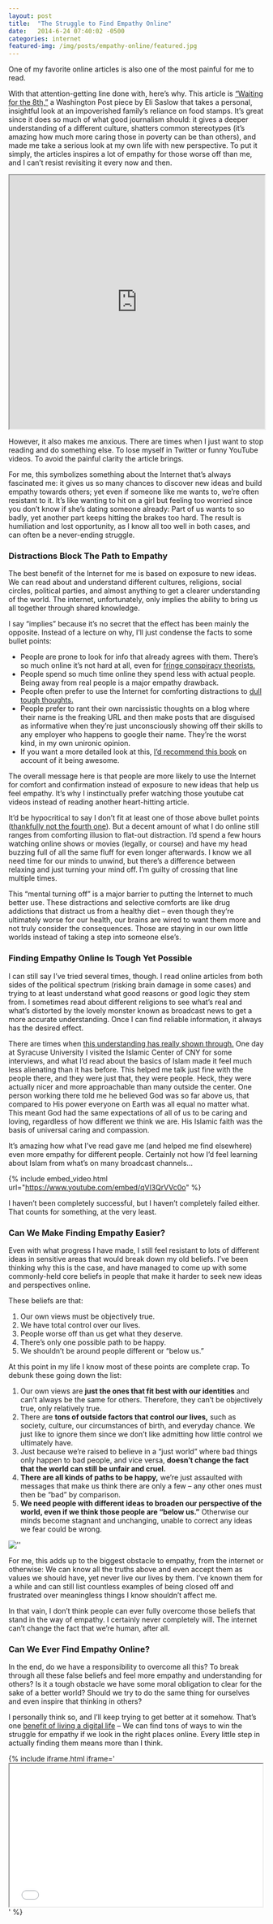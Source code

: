 ```yaml
---
layout: post
title:  "The Struggle to Find Empathy Online"
date:   2014-6-24 07:40:02 -0500
categories: internet
featured-img: /img/posts/empathy-online/featured.jpg
---
```


One of my favorite online articles is also one of the most painful for me to read. 

With that attention-getting line done with, here’s why. This article is [“Waiting for the 8th,”](http://www.washingtonpost.com/sf/national/2013/12/15/waiting-for-the-8th/) a Washington Post piece by Eli Saslow that takes a personal, insightful look at an impoverished family’s reliance on food stamps. It’s great since it does so much of what good journalism should: it gives a deeper understanding of a different culture, shatters common stereotypes (it’s amazing how much more caring those in poverty can be than others), and made me take a serious look at my own life with new perspective. To put it simply, the articles inspires a lot of empathy for those worse off than me, and I can’t resist revisiting it every now and then.

<iframe src="http://www.washingtonpost.com/sf/national/2013/12/15/waiting-for-the-8th/" width="100%" height="500px"></iframe>

However, it also makes me anxious. There are times when I just want to stop reading and do something else. To lose myself in Twitter or funny YouTube videos. To avoid the painful clarity the article brings.

For me, this symbolizes something about the Internet that’s always fascinated me: it gives us so many chances to discover new ideas and build empathy towards others; yet even if someone like me wants to, we’re often resistant to it. It’s like wanting to hit on a girl but feeling too worried since you don’t know if she’s dating someone already: Part of us wants to so badly, yet another part keeps hitting the brakes too hard. The result is humiliation and lost opportunity, as I know all too well in both cases, and can often be a never-ending struggle.

### Distractions Block The Path to Empathy

The best benefit of the Internet for me is based on exposure to new ideas. We can read about and understand different cultures, religions, social circles, political parties, and almost anything to get a clearer understanding of the world. The internet, unfortunately, only implies the ability to bring us all together through shared knowledge. 

I say “implies” because it’s no secret that the effect has been mainly the opposite. Instead of a lecture on why, I’ll just condense the facts to some bullet points:

* People are prone to look for info that already agrees with them. There’s so much online it’s not hard at all, even for [fringe conspiracy theorists.](http://www.911truth.org/)
* People spend so much time online they spend less with actual people. Being away from real people is a major empathy drawback.
* People often prefer to use the Internet for comforting distractions to [dull tough thoughts.](http://tvtropes.org/pmwiki/pmwiki.php/Main/SelectiveObliviousness)
* People prefer to rant their own narcissistic thoughts on a blog where their name is the freaking URL and then make posts that are disguised as informative when they’re just unconsciously showing off their skills to any employer who happens to google their name. They’re the worst kind, in my own unironic opinion.
* If you want a more detailed look at this, [I’d recommend this book](http://www.amazon.com/True-Enough-Learning-Post-Fact-Society/dp/0470050101) on account of it being awesome.

The overall message here is that people are more likely to use the Internet for comfort and confirmation instead of exposure to new ideas that help us feel empathy. It’s why I instinctually prefer watching those youtube cat videos instead of reading another heart-hitting article.

It’d be hypocritical to say I don’t fit at least one of those above bullet points ([thankfully not the fourth one](http://tvtropes.org/pmwiki/pmwiki.php/Main/SuspiciouslySpecificDenial)). But a decent amount of what I do online still ranges from comforting illusion to flat-out distraction. I’d spend a few hours watching online shows or movies (legally, or course) and have my head buzzing full of all the same fluff for even longer afterwards. I know we all need time for our minds to unwind, but there’s a difference between relaxing and just turning your mind off. I’m guilty of crossing that line multiple times.

This “mental turning off” is a major barrier to putting the Internet to much better use. These distractions and selective comforts are like drug addictions that distract us from a healthy diet – even though they’re ultimately worse for our health, our brains are wired to want them more and not truly consider the consequences. Those are staying in our own little worlds instead of taking a step into someone else’s.

### Finding Empathy Online Is Tough Yet Possible

I can still say I’ve tried several times, though. I read online articles from both sides of the political spectrum (risking brain damage in some cases) and trying to at least understand what good reasons or good logic they stem from. I sometimes read about different religions to see what’s real and what’s distorted by the lovely monster known as broadcast news to get a more accurate understanding. Once I can find reliable information, it always has the desired effect.

There are times when [this understanding has really shown through.](http://sports.dailyorange.com/2013/10/antonucci-poverty-in-italy-leads-to-realization-of-privilege-causes-sympathy/) One day at Syracuse University I visited the Islamic Center of CNY for some interviews, and what I’d read about the basics of Islam made it feel much less alienating than it has before. This helped me talk just fine with the people there, and they were just that, they were people. Heck, they were actually nicer and more approachable than many outside the center. One person working there told me he believed God was so far above us, that compared to His power everyone on Earth was all equal no matter what. This meant God had the same expectations of all of us to be caring and loving, regardless of how different we think we are. His Islamic faith was the basis of universal caring and compassion.

It’s amazing how what I’ve read gave me (and helped me find elsewhere) even more empathy for different people. Certainly not how I’d feel learning about Islam from what’s on many broadcast channels…

{% include embed_video.html url="https://www.youtube.com/embed/qVl3QrVVc0o" %}

I haven’t been completely successful, but I haven’t completely failed either. That counts for something, at the very least.

### Can We Make Finding Empathy Easier?
Even with what progress I have made, I still feel resistant to lots of different ideas in sensitive areas that would break down my old beliefs. I’ve been thinking why this is the case, and have managed to come up with some commonly-held core beliefs in people that make it harder to seek new ideas and perspectives online.

These beliefs are that:

1. Our own views must be objectively true.
2. We have total control over our lives.
3. People worse off than us get what they deserve.
4. There’s only one possible path to be happy.
5. We shouldn’t be around people different or “below us.”

At this point in my life I know most of these points are complete crap. To debunk these going down the list:

1. Our own views are **just the ones that fit best with our identities** and can’t always be the same for others. Therefore, they can’t be objectively true, only relatively true.
2. There are **tons of outside factors that control our lives,** such as society, culture, our circumstances of birth, and everyday chance. We just like to ignore them since we don’t like admitting how little control we ultimately have.
3. Just because we’re raised to believe in a “just world” where bad things only happen to bad people, and vice versa, **doesn’t change the fact that the world can still be unfair and cruel.**
4. **There are all kinds of paths to be happy,** we’re just assaulted with messages that make us think there are only a few – any other ones must then be “bad” by comparison.
5. **We need people with different ideas to broaden our perspective of the world, even if we think those people are “below us.”** Otherwise our minds become stagnant and unchanging, unable to correct any ideas we fear could be wrong.

![''](/img/posts/empathy-online/ck.jpg)

For me, this adds up to the biggest obstacle to empathy, from the internet or otherwise: We can know all the truths above and even accept them as values we should have, yet never live our lives by them. I’ve known them for a while and can still list countless examples of being closed off and frustrated over meaningless things I know shouldn’t affect me.

In that vain, I don’t think people can ever fully overcome those beliefs that stand in the way of empathy. I certainly never completely will. The internet can’t change the fact that we’re human, after all.

### Can We Ever Find Empathy Online?
In the end, do we have a responsibility to overcome all this? To break through all these false beliefs and feel more empathy and understanding for others? Is it a tough obstacle we have some moral obligation to clear for the sake of a better world? Should we try to do the same thing for ourselves and even inspire that thinking in others?

I personally think so, and I’ll keep trying to get better at it somehow. That’s one [benefit of living a digital life](http://thenicestplaceontheinter.net/) – We can find tons of ways to win the struggle for empathy if we look in the right places online.  Every little step in actually finding them means more than I think.

{% include iframe.html iframe='<iframe src="//player.vimeo.com/video/47605207" width="500" height="281" allowfullscreen="allowfullscreen"></iframe>' %}